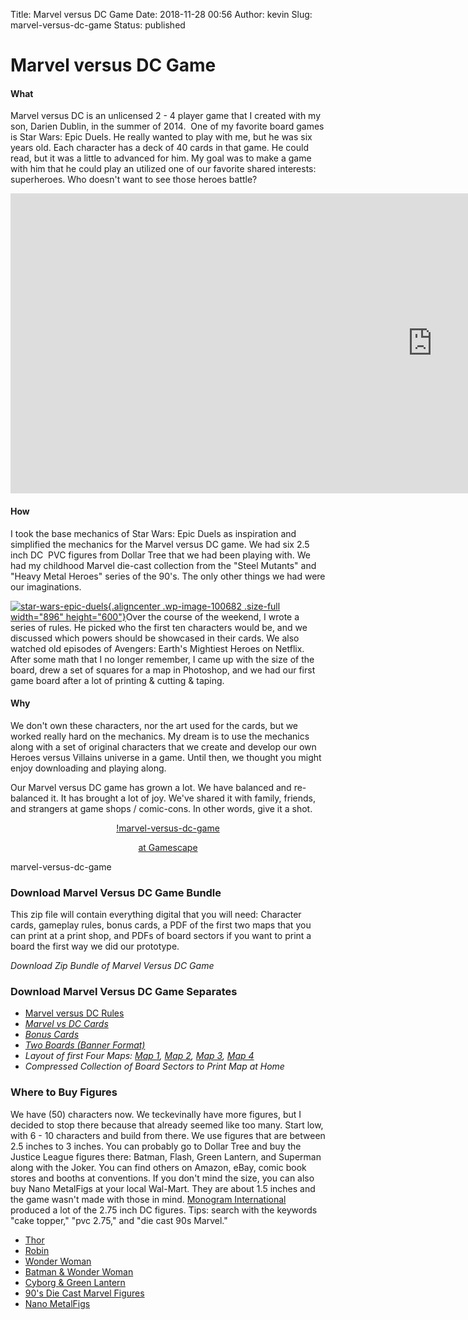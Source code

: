 Title: Marvel versus DC Game
Date: 2018-11-28 00:56
Author: kevin
Slug: marvel-versus-dc-game
Status: published

Marvel versus DC Game
=====================

#### What

Marvel versus DC is an unlicensed 2 - 4 player game that I created with my son, Darien Dublin, in the summer of 2014.  One of my favorite board games is Star Wars: Epic Duels. He really wanted to play with me, but he was six years old. Each character has a deck of 40 cards in that game. He could read, but it was a little to advanced for him. My goal was to make a game with him that he could play an utilized one of our favorite shared interests: superheroes. Who doesn't want to see those heroes battle?

<iframe src="https://www.youtube.com/embed/e8K1m6SCRz4" width="1349" height="480" frameborder="0" allowfullscreen="allowfullscreen"></iframe>

#### How

I took the base mechanics of Star Wars: Epic Duels as inspiration and simplified the mechanics for the Marvel versus DC game. We had six 2.5 inch DC  PVC figures from Dollar Tree that we had been playing with. We had my childhood Marvel die-cast collection from the "Steel Mutants" and "Heavy Metal Heroes" series of the 90's. The only other things we had were our imaginations.

[![star-wars-epic-duels](http://kevindublin.com/wp-content/uploads/2018/11/Epic-Duels.jpg){.aligncenter .wp-image-100682 .size-full width="896" height="600"}](https://boardgamegeek.com/boardgame/3284/star-wars-epic-duels)Over the course of the weekend, I wrote a series of rules. He picked who the first ten characters would be, and we discussed which powers should be showcased in their cards. We also watched old episodes of Avengers: Earth's Mightiest Heroes on Netflix. After some math that I no longer remember, I came up with the size of the board, drew a set of squares for a map in Photoshop, and we had our first game board after a lot of printing & cutting & taping.

#### Why

We don't own these characters, nor the art used for the cards, but we worked really hard on the mechanics. My dream is to use the mechanics along with a set of original characters that we create and develop our own Heroes versus Villains universe in a game. Until then, we thought you might enjoy downloading and playing along.

Our Marvel versus DC game has grown a lot. We have balanced and re-balanced it. It has brought a lot of joy. We've shared it with family, friends, and strangers at game shops / comic-cons. In other words, give it a shot.

<p>
<center>

[!marvel-versus-dc-game](http://kevindublin.com/wp-content/uploads/2018/11/Marvel-versus-DC-Game-at-Gamescape.jpg)

[at Gamescape](https://www.gamescapesf.com/)

</center>
</p>marvel-versus-dc-game

### Download Marvel Versus DC Game Bundle

This zip file will contain everything digital that you will need: Character cards, gameplay rules, bonus cards, a PDF of the first two maps that you can print at a print shop, and PDFs of board sectors if you want to print a board the first way we did our prototype.

*Download Zip Bundle of Marvel Versus DC Game*

### Download Marvel Versus DC Game Separates

-   [Marvel versus DC Rules](http://kevindublin.com/wp-content/uploads/2018/11/Marvel-vs-DC-Rules.pdf)
-   *[Marvel vs DC Cards](http://kevindublin.com/wp-content/uploads/2018/11/Marvel-vs-DC-Cards.pdf)*
-   *[Bonus Cards](http://kevindublin.com/wp-content/uploads/2018/11/Bonus-Cards.pdf)*
-   *[Two Boards (Banner Format)](http://kevindublin.com/wp-content/uploads/2018/11/Banner-Boards.pdf)*
-   *Layout of first Four Maps: [Map 1](http://kevindublin.com/wp-content/uploads/2018/11/Marvel-vs-DC-Board.jpg), [Map 2](http://kevindublin.com/wp-content/uploads/2018/11/Marvel-vs-DC-Board-2.jpg), [Map 3](http://kevindublin.com/wp-content/uploads/2018/11/Marvel-vs-DC-Board-3.jpg), [Map 4](http://kevindublin.com/wp-content/uploads/2018/11/Marvel-vs-DC-Board-4.jpg)*
-   *Compressed Collection of Board Sectors to Print Map at Home*

### Where to Buy Figures

We have (50) characters now. We teckevinally have more figures, but I decided to stop there because that already seemed like too many. Start low, with 6 - 10 characters and build from there. We use figures that are between 2.5 inches to 3 inches. You can probably go to Dollar Tree and buy the Justice League figures there: Batman, Flash, Green Lantern, and Superman along with the Joker. You can find others on Amazon, eBay, comic book stores and booths at conventions. If you don't mind the size, you can also buy Nano MetalFigs at your local Wal-Mart. They are about 1.5 inches and the game wasn't made with those in mind. [Monogram International](https://www.monogramdirect.com/products-by-license/dc-comics/diorama-figures/diorama-figures.html) produced a lot of the 2.75 inch DC figures. Tips: search with the keywords "cake topper," "pvc 2.75," and "die cast 90s Marvel."

-   [Thor](https://www.amazon.com/gp/product/B007EYK1DG?)
-   [Robin](https://www.amazon.com/DC-Robin-2-75-PVC-Figure/dp/B00ABDC37Y/)
-   [Wonder Woman](https://www.amazon.com/DC-Wonder-Woman-2-75-Figure/dp/B00ABDC0SQ/)
-   [Batman & Wonder Woman](https://www.amazon.com/Justice-League-Wonder-Batman-Figurines/dp/B06X3SBBCB)
-   [Cyborg & Green Lantern](https://www.amazon.com/Pacific-Hero-Portal-Booster-Lantern/dp/B00IWO241E/)
-   [90's Die Cast Marvel Figures](https://www.ebay.com/sch/i.html?_from=R40&_trksid=m570.l1313&_nkw=marvel+die+cast+90s+figures)
-   [Nano MetalFigs](https://www.amazon.com/Jada-Metalfigs-Bizarro-Batgirl-Catwoman/dp/B079YKZL53/)
